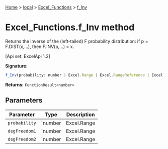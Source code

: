 [Home](./index) &gt; [local](local.md) &gt; [Excel\_Functions](local.excel_functions.md) &gt; [f\_Inv](local.excel_functions.f_inv.md)

# Excel\_Functions.f\_Inv method

Returns the inverse of the (left-tailed) F probability distribution: if p = F.DIST(x,...), then F.INV(p,...) = x. 

 \[Api set: ExcelApi 1.2\]

**Signature:**
```javascript
f_Inv(probability: number | Excel.Range | Excel.RangeReference | Excel.FunctionResult<any>, degFreedom1: number | Excel.Range | Excel.RangeReference | Excel.FunctionResult<any>, degFreedom2: number | Excel.Range | Excel.RangeReference | Excel.FunctionResult<any>): FunctionResult<number>;
```
**Returns:** `FunctionResult<number>`

## Parameters

|  Parameter | Type | Description |
|  --- | --- | --- |
|  `probability` | `number | Excel.Range | Excel.RangeReference | Excel.FunctionResult<any>` |  |
|  `degFreedom1` | `number | Excel.Range | Excel.RangeReference | Excel.FunctionResult<any>` |  |
|  `degFreedom2` | `number | Excel.Range | Excel.RangeReference | Excel.FunctionResult<any>` |  |

